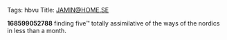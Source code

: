 Tags: hbvu
Title: JAMIN@HOME.SE
  
**168599052788** finding five™ totally assimilative of the ways of the nordics in less than a month.